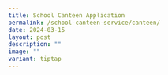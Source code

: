```yaml
---
title: School Canteen Application
permalink: /school-canteen-service/canteen/
date: 2024-03-15
layout: post
description: ""
image: ""
variant: tiptap
---
```

